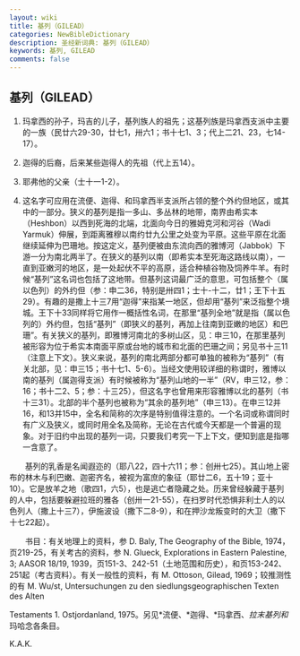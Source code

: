 ```yaml
---
layout: wiki
title: 基列（GILEAD）
categories: NewBibleDictionary
description: 圣经新词典: 基列（GILEAD）
keywords: 基列, GILEAD
comments: false
---
```


## 基列（GILEAD）

1. 玛拿西的孙子，玛吉的儿子，基列族人的祖先；这基列族是玛拿西支派中主要的一族（民廿六29-30，廿七1，卅六1；书十七1、3；代上二21、23，七14-17）。

2. 迦得的后裔，后来某些迦得人的先祖（代上五14）。

3. 耶弗他的父亲（士十一1-2）。

4. 这名字可应用在流便、迦得、和玛拿西半支派所占领的整个外约但地区，或其中的一部分。狭义的基列是指一多山、多丛林的地带，南界由希实本（Heshbon）以西到死海的北端，北面向今日的雅姆克河和河谷（Wadi Yarmuk）伸展，到距离雅穆以南约廿九公里之处变为平原。这些平原在北面继续延伸为巴珊地。按这定义，基列便被由东流向西的雅博河（Jabbok）下游一分为南北两半了。在狭义的基列以南（即希实本至死海这路线以南），一直到亚嫩河的地区，是一处起伏不平的高原，适合种植谷物及饲养牛羊。有时候“基列”这名词也包括了这地带。但基列这词最广泛的意思，可包括整个（属以色列）的外约但（参：申二36，特别是卅四1；士十-十二，廿1；王下十五29）。有趣的是撒上十三7用“迦得”来指某一地区，但却用“基列”来泛指整个境城。王下十33同样将它用作一概括性名词，在那里“基列全地”就是指（属以色列的）外约但，包括“基列”（即狭义的基列，再加上往南到亚嫩的地区）和巴珊”。有关狭义的基列，即雅博河南北的多树山区，见：申三10，在那里基列被形容为位于希实本南面平原或台地的城市和北面的巴珊之间；另见书十三11（注意上下文）。狭义来说，基列的南北两部分都可单独的被称为“基列”（有关北部，见：申三15；书十七1、5-6）。当经文使用较详细的称谓时，雅博以南的基列（属迦得支派）有时候被称为“基列山地的一半”（RV，申三12，参：16；书十二2、5；参：十三25），但这名字也曾用来形容雅博以北的基列（书十三31）。北部的半个基列也被称为“其余的基列地”（申三13）。在申三12并16，和13并15中，全名和简称的次序是特别值得注意的。一个名词或称谓同时有广义及狭义，或同时用全名及简称，无论在古代或今天都是一个普遍的现象。对于旧约中出现的基列一词，只要我们考究一下上下文，便知到底是指哪一含意了。

　　基列的乳香是名闻遐迩的（耶八22，四十六11；参：创卅七25）。其山地上密布的林木与利巴嫩、迦密齐名，被视为富庶的象征（耶廿二6，五十19；亚十10）。它是放羊之地（歌四1，六5），也是逃亡者隐藏之处。历来曾经躲藏于基列的人中，包括要躲避拉班的雅各（创卅一21-55），在扫罗时代恐惧非利士人的以色列人（撒上十三7），伊施波设（撒下二8-9），和在押沙龙叛变时的大卫（撒下十七22起）。

　　书目：有关地理上的资料，参 D. Baly, The Geography of the Bible, 1974，页219-25，有关考古的资料，参 N. Glueck, Explorations in Eastern Palestine, 3; AASOR 18/19, 1939，页151-3、242-51（土地范围和历史），和页153-242、251起（考古资料）。有关一般性的资料，有 M. Ottoson, Gilead, 1969；较推测性的有 M. Wu/st, Untersuchungen zu den siedlungsgeographischen Texten des Alten

Testaments 1. Ostjordanland, 1975。另见*流便、*迦得、*玛拿西、*拉末基列和*玛哈念各条目。

K.A.K.








